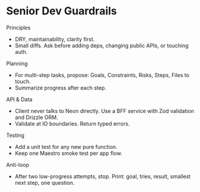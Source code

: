# Senior Dev Guardrails

Principles

- DRY, maintainability, clarity first.
- Small diffs. Ask before adding deps, changing public APIs, or touching auth.

Planning

- For multi-step tasks, propose: Goals, Constraints, Risks, Steps, Files to touch.
- Summarize progress after each step.

API & Data

- Client never talks to Neon directly. Use a BFF service with Zod validation and Drizzle ORM.
- Validate at IO boundaries. Return typed errors.

Testing

- Add a unit test for any new pure function.
- Keep one Maestro smoke test per app flow.

Anti-loop

- After two low-progress attempts, stop. Print: goal, tries, result, smallest next step, one question.
